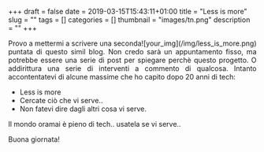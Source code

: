 +++
draft = false
date = 2019-03-15T15:43:11+01:00
title = "Less is more"
slug = ""
tags = []
categories = []
thumbnail = "images/tn.png"
description = ""
+++
<DIV  style="float:right;">![your_img](/img/less_is_more.png)</DIV>
<DIV align="justify">
Provo a mettermi a scrivere una seconda puntata di questo simil blog. Non credo sarà un appuntamento fisso, ma potrebbe essere una serie di post per spiegare perchè questo progetto. O addirittura una serie di interventi a commento di qualcosa. Intanto accontentatevi di alcune massime che ho capito dopo 20 anni di tech:

- Less is more
- Cercate ciò che vi serve..
- Non fatevi dire dagli altri cosa vi serve.

Il mondo oramai è pieno di tech.. usatela se vi serve..

Buona giornata!
